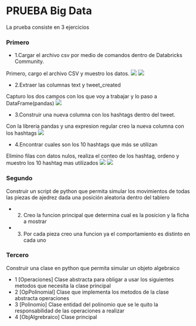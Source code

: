 # PRUEBA Big Data
La prueba consiste en 3 ejercicios

### Primero

- 1.Cargar el archivo csv por medio de comandos dentro de Databricks Community.

Primero, cargo el archivo CSV y muestro los datos. 
![](http://img.fenixzone.net/i/JKAY43H.png)
![](http://img.fenixzone.net/i/3uG5aLd.png)

- 2.Extraer las columnas text y tweet_created

Capturo los dos campos con los que voy a trabajar y lo paso a DataFrame(pandas)
![](http://img.fenixzone.net/i/ZohsUym.png)

  - 3.Construir una nueva columna con los hashtags dentro del tweet.

  Con la libreria pandas y una expresion regular creo la nueva columna con los hashtags
![](http://img.fenixzone.net/i/5OSKkgy.png)

  - 4.Encontrar cuales son los 10 hashtags que más se utilizan

Elimino filas con datos nulos, realiza el conteo de los hashtag, ordeno y muestro los 10 hashtag mas utilizados
![](http://img.fenixzone.net/i/J10Hejw.png)
![](http://img.fenixzone.net/i/1NS9b3a.png)

### Segundo
Construir un script de python que permita simular los movimientos de todas las piezas de ajedrez dada una posición aleatoria dentro del tablero

- 2. Creo la funcion principal que determina cual es la posicion y la ficha a mostrar
- 3. Por cada pieza creo una funcion ya el comportamiento es distinto en cada uno 

### Tercero
Construir una clase en python que permita simular un objeto algebraico

- 1 [Operaciones] Clase abstracta para obligar a usar los siguientes metodos que necesita la clase principal
- 2 [OpPolinomial] Clase que implementa los metodos de la clase abstracta operaciones
- 3 [Polinomio] Clase entidad del polinomio que se le quito la responsabilidad de las operaciones a realizar
- 4 [ObjAlgrebraico] Clase principal
